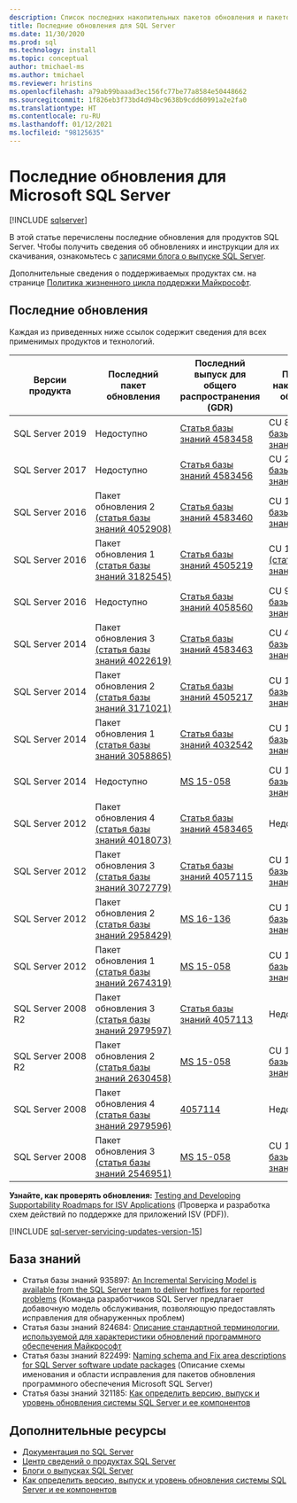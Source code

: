 ```yaml
---
description: Список последних накопительных пакетов обновления и пакетов обновления с номерами сборок для Microsoft SQL Server.
title: Последние обновления для SQL Server
ms.date: 11/30/2020
ms.prod: sql
ms.technology: install
ms.topic: conceptual
author: tmichael-ms
ms.author: tmichael
ms.reviewer: hristins
ms.openlocfilehash: a79ab99baaad3ec156fc77be77a8584e50448662
ms.sourcegitcommit: 1f826eb3f73bd4d94bc9638b9cdd60991a2e2fa0
ms.translationtype: HT
ms.contentlocale: ru-RU
ms.lasthandoff: 01/12/2021
ms.locfileid: "98125635"
---
```

# <a name="latest-updates-for-microsoft-sql-server"></a>Последние обновления для Microsoft SQL Server

[!INCLUDE [sqlserver](../../includes/applies-to-version/sqlserver.md)]

В этой статье перечислены последние обновления для продуктов SQL Server. Чтобы получить сведения об обновлениях и инструкции для их скачивания, ознакомьтесь с [записями блога о выпуске SQL Server](https://aka.ms/sqlreleases).

Дополнительные сведения о поддерживаемых продуктах см. на странице [Политика жизненного цикла поддержки Майкрософт](/lifecycle/products/?terms=sql).

## <a name="latest-updates"></a>Последние обновления

Каждая из приведенных ниже ссылок содержит сведения для всех применимых продуктов и технологий.

|Версии продукта   | Последний пакет обновления |  Последний выпуск для общего распространения (GDR) | Последнее накопительное обновление | Дата выпуска накопительного обновления (CU) | Общие рекомендации  |
|--|--|--|--|--|--|
|SQL Server 2019|Недоступно|[Статья базы знаний 4583458](https://support.microsoft.com/help/4583458)|CU 8 [(статья базы знаний 4583459)](https://support.microsoft.com/help/4583459)|12.01.2021|[Установка SQL Server 2019](./install-sql-server.md)|
|SQL Server 2017|Недоступно|[Статья базы знаний 4583456](https://support.microsoft.com/help/4583456)|CU 22 [(статья базы знаний 4583457)](https://support.microsoft.com/help/4583457)|12.01.2021|[Установка SQL Server 2017](./install-sql-server.md)|
|SQL Server 2016|Пакет обновления 2 [(статья базы знаний 4052908)](https://support.microsoft.com/help/4052908)|[Статья базы знаний 4583460](https://support.microsoft.com/help/4583460)|CU 15 [(статья базы знаний 4583461)](https://support.microsoft.com/kb/4583461)|12.01.2021|[Установка SQL Server 2016](./install-sql-server.md)|
|SQL Server 2016|Пакет обновления 1 [(статья базы знаний 3182545)](https://support.microsoft.com/help/3182545/sql-server-2016-service-pack-1-release-information)|[Статья базы знаний 4505219](https://support.microsoft.com/help/4505219)|CU 15 + GDR [(статья базы знаний 4505221)](https://support.microsoft.com/help/4505221)|09.07.2019|[Установка SQL Server 2016](./install-sql-server.md)|
|SQL Server 2016|Недоступно|[Статья базы знаний 4058560](https://support.microsoft.com/help/4058560)|CU 9 [(статья базы знаний 4058559)](https://support.microsoft.com/help/4058559)|22.11.2017|[Установка SQL Server 2016](./install-sql-server.md)|
|SQL Server 2014|Пакет обновления 3 [(статья базы знаний 4022619)](https://support.microsoft.com/kb/4022619)|[Статья базы знаний 4583463](https://support.microsoft.com/help/4583463)|CU 4 [(статья базы знаний 4583462)](https://support.microsoft.com/kb/4583462)|12.01.2021|[Установка SQL Server 2014](https://www.microsoft.com/download/details.aspx?id=42299)|
|SQL Server 2014|Пакет обновления 2 [(статья базы знаний 3171021)](https://support.microsoft.com/kb/3171021)|[Статья базы знаний 4505217](https://support.microsoft.com/help/4505217)|CU 18 [(статья базы знаний 4500180)](https://support.microsoft.com/kb/4500180)|29.07.2019|[Установка SQL Server 2014](https://www.microsoft.com/download/details.aspx?id=42299)|
|SQL Server 2014|Пакет обновления 1 [(статья базы знаний 3058865)](https://support.microsoft.com/kb/3058865)|[Статья базы знаний 4032542](https://support.microsoft.com/help/4032542/description-of-the-security-update-for-sql-server-2014-service-pack-1) |CU 13 [(статья базы знаний 4019099)](https://support.microsoft.com/help/4019099)|08.08.2017|[Установка SQL Server 2014](https://www.microsoft.com/download/details.aspx?id=42299)|
|SQL Server 2014|Недоступно|[MS 15-058](/security-updates/SecurityBulletins/2015/ms15-058)|CU 14 [(статья базы знаний 3158271)](https://support.microsoft.com/kb/3158271)|20.06.2016|[Установка SQL Server 2014](https://www.microsoft.com/download/details.aspx?id=42299)|
|SQL Server 2012|Пакет обновления 4 [(статья базы знаний 4018073)](https://support.microsoft.com/help/4018073/sql-server-2012-service-pack-4-release-information)  |[Статья базы знаний 4583465](https://support.microsoft.com/help/4583465)|Недоступно|Недоступно|[Установка SQL Server 2012](/previous-versions/sql/sql-server-2012/cc281837(v=sql.110))|
|SQL Server 2012|Пакет обновления 3 [(статья базы знаний 3072779)](https://support.microsoft.com/help/3072779/sql-server-2012-service-pack-3-release-information)  |[Статья базы знаний 4057115](https://support.microsoft.com/help/4057115)|CU 10 [(статья базы знаний 4057121)](https://support.microsoft.com/help/4057121)|08.08.2017|[Установка SQL Server 2012](/previous-versions/sql/sql-server-2012/cc281837(v=sql.110))|
|SQL Server 2012|Пакет обновления 2 [(статья базы знаний 2958429)](https://support.microsoft.com/kb/2958429)|[MS 16-136](/security-updates/SecurityBulletins/2016/ms16-136)|CU 16 [(статья базы знаний 3205054)](https://support.microsoft.com/help/3205054/cumulative-update-16-for-sql-server-2012-sp2) |18.01.2017|[Установка SQL Server 2012](/previous-versions/sql/sql-server-2012/cc281837(v=sql.110))|
|SQL Server 2012|Пакет обновления 1 [(статья базы знаний 2674319)](https://support.microsoft.com/kb/2674319)|[MS 15-058](/security-updates/SecurityBulletins/2015/ms15-058)|CU 16 [(статья базы знаний 3052476)](https://support.microsoft.com/kb/3052476)|18.05.2015|[Установка SQL Server 2012](/previous-versions/sql/sql-server-2012/cc281837(v=sql.110))|
|SQL Server 2008 R2 |Пакет обновления 3 [(статья базы знаний 2979597)](https://support.microsoft.com/kb/2979597)|[Статья базы знаний 4057113](https://support.microsoft.com/help/4057113/security-update-for-vulnerabilities-in-sql-server)|Недоступно|Недоступно|[Установка SQL Server 2008 R2 с пакетом обновления 3](https://www.microsoft.com/download/details.aspx?id=44271)|
|SQL Server 2008 R2 |Пакет обновления 2 [(статья базы знаний 2630458)](https://support.microsoft.com/kb/2630458)|[MS 15-058](/security-updates/SecurityBulletins/2015/ms15-058)|CU 13 [(статья базы знаний 2967540)](https://support.microsoft.com/kb/2967540)|30.06.2014|[Установка SQL Server 2008 R2 с пакетом обновления 2](https://www.microsoft.com/download/details.aspx?id=30437)|
|SQL Server 2008 |Пакет обновления 4 [(статья базы знаний 2979596)](https://support.microsoft.com/kb/2979596)|[4057114](https://support.microsoft.com/help/4057114/security-update-for-vulnerabilities-in-sql-server)|Недоступно|Недоступно|[Обслуживание SQL Server 2008](/previous-versions/sql/sql-server-2008/dd638062(v=sql.100))|
|SQL Server 2008|Пакет обновления 3 [(статья базы знаний 2546951)](https://support.microsoft.com/kb/2546951)|[MS 15-058](/security-updates/SecurityBulletins/2015/ms15-058)|CU 17 [(статья базы знаний 2958696)](https://support.microsoft.com/kb/2958696)|19.05.2014|[Обслуживание SQL Server 2008](/previous-versions/sql/sql-server-2008/dd638062(v=sql.100))|

**Узнайте, как проверять обновления:** [Testing and Developing Supportability Roadmaps for ISV Applications](https://msdnshared.blob.core.windows.net/media/TNBlogsFS/prod.evol.blogs.technet.com/CommunityServer.Blogs.Components.WeblogFiles/00/00/00/85/48/Files/0827.Testing%20And%20Developing%20Supportability%20Roadmaps%20for%20ISV%20Applications.pdf) (Проверка и разработка схем действий по поддержке для приложений ISV (PDF)).

[!INCLUDE [sql-server-servicing-updates-version-15](../../includes/sql-server-servicing-updates-version-15.md)]

## <a name="knowledge-base"></a>База знаний

- Статья базы знаний 935897: [An Incremental Servicing Model is available from the SQL Server team to deliver hotfixes for reported problems](https://support.microsoft.com/kb/935897) (Команда разработчиков SQL Server предлагает добавочную модель обслуживания, позволяющую предоставлять исправления для обнаруженных проблем)
- Статья базы знаний 824684: [Описание стандартной терминологии, используемой для характеристики обновлений программного обеспечения Майкрософт](https://support.microsoft.com/kb/824684)
- Статья базы знаний 822499: [Naming schema and Fix area descriptions for SQL Server software update packages](https://support.microsoft.com/kb/822499) (Описание схемы именования и области исправления для пакетов обновления программного обеспечения Microsoft SQL Server)
- Статья базы знаний 321185: [Как определить версию, выпуск и уровень обновления системы SQL Server и ее компонентов](https://support.microsoft.com/kb/321185)

## <a name="additional-resources"></a>Дополнительные ресурсы

- [Документация по SQL Server](../../sql-server/index.yml)
- [Центр сведений о продуктах SQL Server](https://www.microsoft.com/sqlserver/default.aspx)
- [Блоги о выпусках SQL Server](https://aka.ms/sqlreleases)
- [Как определить версию, выпуск и уровень обновления системы SQL Server и ее компонентов](https://support.microsoft.com/help/321185/how-to-determine-the-version-edition-and-update-level-of-sql-server-an)

